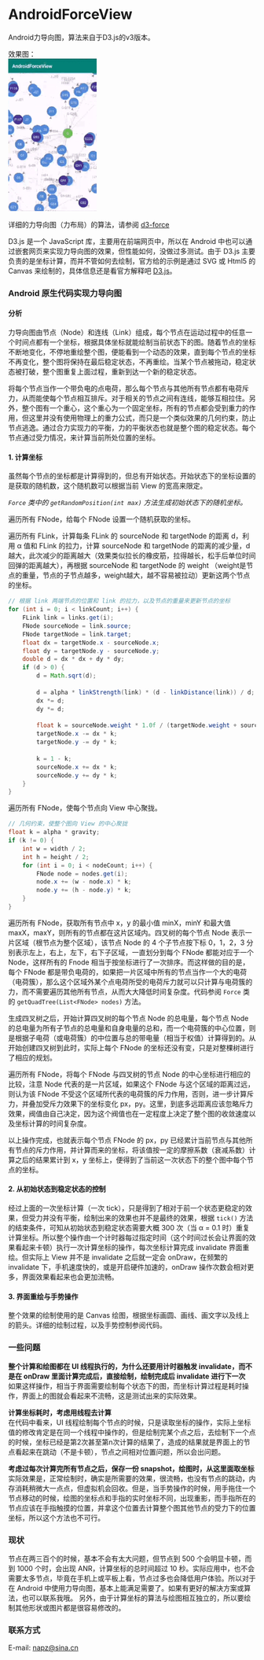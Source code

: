 # AndroidForceView
Android力导向图，算法来自于D3.js的v3版本。

效果图：  
![效果图](https://github.com/Amot-zpan/AndroidForceView/blob/master/art/androidforceview.gif)

详细的力导向图（力布局）的算法，请参阅 [d3-force](https://github.com/d3/d3-force/blob/master/README.md)

D3.js 是一个 JavaScript 库，主要用在前端网页中，所以在 Android 中也可以通过嵌套网页来实现力导向图的效果，但性能如何，没做过多测试。由于
D3.js 主要负责的是坐标计算，而并不管如何去绘制，官方给的示例是通过 SVG 或 Html5 的 Canvas 来绘制的，具体信息还是看官方解释吧 [D3.js](https://github.com/d3/d3)。

### Android 原生代码实现力导向图  
#### 分析  
力导向图由节点（Node）和连线（Link）组成，每个节点在运动过程中的任意一个时间点都有一个坐标，根据具体坐标就能绘制当前状态下的图。随着节点的坐标不断地变化，不停地重绘整个图，便能看到一个动态的效果，直到每个节点的坐标不再变化，整个图将保持在最后稳定状态，不再重绘。当某个节点被拖动，稳定状态被打破，整个图重复上面过程，重新到达一个新的稳定状态。

将每个节点当作一个带负电的点电荷，那么每个节点与其他所有节点都有电荷斥力，从而能使每个节点相互排斥。对于相关的节点之间有连线，能够互相拉住。另外，整个图有一个重心，这个重心为一个固定坐标，所有的节点都会受到重力的作用，但这里并没有使用物理上的重力公式，而只是一个类似效果的几何约束，防止节点逃逸。通过合力实现力的平衡，力的平衡状态也就是整个图的稳定状态。每个节点通过受力情况，来计算当前所处位置的坐标。

#### 1. 计算坐标  
虽然每个节点的坐标都是计算得到的，但总有开始状态。开始状态下的坐标设置的是获取的随机数，这个随机数可以根据当前 View 的宽高来限定。  

*`Force` 类中的 `getRandomPosition(int max)` 方法生成初始状态下的随机坐标。*

遍历所有 FNode，给每个 FNode 设置一个随机获取的坐标。

遍历所有 FLink，计算每条 FLink 的 sourceNode 和 targetNode 的距离 d，利用 α 值和 FLink 的拉力，计算 sourceNode 和 targetNode 的距离的减少量，d 越大，此次减少的距离越大（效果类似拉长的橡皮筋，拉得越长，松手后单位时间回弹的距离越大），再根据 sourceNode 和 targetNode 的 weight （weight是节点的重量，节点的子节点越多，weight越大，越不容易被拉动）更新这两个节点的坐标。
```java
// 根据 link 两端节点的位置和 link 的拉力，以及节点的重量来更新节点的坐标
for (int i = 0; i < linkCount; i++) {
    FLink link = links.get(i);
    FNode sourceNode = link.source;
    FNode targetNode = link.target;
    float dx = targetNode.x - sourceNode.x;
    float dy = targetNode.y - sourceNode.y;
    double d = dx * dx + dy * dy;
    if (d > 0) {
        d = Math.sqrt(d);

        d = alpha * linkStrength(link) * (d - linkDistance(link)) / d;
        dx *= d;
        dy *= d;

        float k = sourceNode.weight * 1.0f / (targetNode.weight + sourceNode.weight);
        targetNode.x -= dx * k;
        targetNode.y -= dy * k;

        k = 1 - k;
        sourceNode.x += dx * k;
        sourceNode.y += dy * k;
    }
}
```
遍历所有 FNode，使每个节点向 View 中心聚拢。
```java
// 几何约束，使整个图向 View 的中心聚拢
float k = alpha * gravity;
if (k != 0) {
    int w = width / 2;
    int h = height / 2;
    for (int i = 0; i < nodeCount; i++) {
        FNode node = nodes.get(i);
        node.x += (w - node.x) * k;
        node.y += (h - node.y) * k;
    }
}
```
遍历所有 FNode，获取所有节点中 x，y 的最小值 minX，minY 和最大值 maxX，maxY，则所有的节点都在这片区域内。四叉树的每个节点 Node 表示一片区域（根节点为整个区域），该节点 Node 的 4 个子节点按下标 0，1，2，3 分别表示左上，右上，左下，右下子区域，一直划分到每个 FNode 都能对应于一个 Node，这样所有的 Fnode 相当于按坐标进行了一次排序。而这样做的目的是，每个 FNode 都是带负电荷的，如果把一片区域中所有的节点当作一个大的电荷（电荷簇），那么这个区域外某个点电荷所受的电荷斥力就可以只计算与电荷簇的力，而不需要遍历其他所有节点，从而大大降低时间复杂度。代码参阅 `Force` 类的 `getQuadTree(List<FNode> nodes)` 方法。

生成四叉树之后，开始计算四叉树的每个节点 Node 的总电量，每个节点 Node 的总电量为所有子节点的总电量和自身电量的总和，而一个电荷簇的中心位置，则是根据子电荷（或电荷簇）的中位置与总的带电量（相当于权值）计算得到的。从开始创建四叉树到此时，实际上每个 FNode 的坐标还没有变，只是对整棵树进行了相应的规划。

遍历所有 FNode，将每个 FNode 与四叉树的节点 Node 的中心坐标进行相应的比较，注意 Node 代表的是一片区域，如果这个 FNode 与这个区域的距离过远，则认为该 FNode 不受这个区域所代表的电荷簇的斥力作用，否则，进一步计算斥力，并叠加受斥力效果下的坐标变化 px，py。这里，到底多远距离应该忽略斥力效果，阀值由自己决定，因为这个阀值也在一定程度上决定了整个图的收敛速度以及坐标计算的时间复杂度。

以上操作完成，也就表示每个节点 FNode 的 px，py 已经累计当前节点与其他所有节点的斥力作用，并计算而来的坐标，将该值按一定的摩擦系数（衰减系数）计算之后的结果累计到 x，y 坐标上，便得到了当前这一次状态下的整个图中每个节点的坐标。

#### 2. 从初始状态到稳定状态的控制
经过上面的一次坐标计算（一次 tick），只是得到了相对于前一个状态更稳定的效果，但受力并没有平衡，绘制出来的效果也并不是最终的效果，根据 `tick()` 方法的结束条件，可知从初始状态到稳定状态需要大概 300 次（当 α = 0.1 时）重复计算坐标。所以整个操作由一个计时器每过指定时间（这个时间过长会让界面的效果看起来卡顿）执行一次计算坐标的操作，每次坐标计算完成 invalidate 界面重绘。但实际上 View 并不是 invalidate 之后就一定会 onDraw，在频繁的 invalidate 下，手机速度快的，或是开启硬件加速的，onDraw 操作次数会相对更多，界面效果看起来也会更加流畅。

#### 3. 界面重绘与手势操作
整个效果的绘制使用的是 Canvas 绘图，根据坐标画圆、画线、画文字以及线上的箭头。详细的绘制过程，以及手势控制参阅代码。

### 一些问题
**整个计算和绘图都在 UI 线程执行的，为什么还要用计时器触发 invalidate，而不是在 onDraw 里面计算完成后，直接绘制，绘制完成后 invalidate 进行下一次**  
如果这样操作，相当于界面需要绘制每个状态下的图，而坐标计算过程是耗时操作，界面上的图就会看起来不流畅，这是测试出来的实际效果。

**计算坐标耗时，考虑用线程去计算**  
在代码中看来，UI 线程绘制每个节点的时候，只是读取坐标的操作，实际上坐标值的修改肯定是在同一个线程中操作的，但是绘制完某个点之后，去绘制下一个点的时候，坐标已经是第2次甚至第n次计算的结果了，造成的结果就是界面上的节点看起来在跳动（不是卡顿），节点之间相对位置问题，所以会出问题。

**考虑过每次计算完所有节点之后，保存一份 snapshot，绘图时，从这里面取坐标**
实际效果是，正常绘制时，确实是所需要的效果，很流畅，也没有节点的跳动，内存消耗稍微大一点点，但虚拟机会回收。但是，当手势操作的时候，用手拖住一个节点移动的时候，绘图的坐标点和手指的实时坐标不同，出现重影，而手指所在的节点应该在手指触摸的位置，并拿这个位置去计算整个图其他节点的受力下的位置坐标，所以这个方法也不可行。

### 现状
节点在两三百个的时候，基本不会有太大问题，但节点到 500 个会明显卡顿，而到 1000 个时，会出现 ANR，计算坐标的总时间超过 10 秒。实际应用中，也不会需要太多节点，毕竟在手机上或平板上看，节点过多也会降低用户体验。所以对于在 Android 中使用力导向图，基本上能满足需要了。如果有更好的解决方案或算法，也可以联系我哦。
另外，由于计算坐标的算法与绘图相互独立的，所以要绘制其他形状或图片都是很容易修改的。

### 联系方式
E-mail: [napz@sina.cn](mailto:napz@sina.cn)
